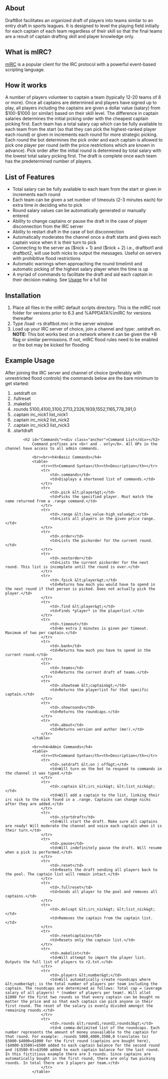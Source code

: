 <h2 id="About"><div class="anchor">About</div></h2>
				DraftBot facilitates an organized draft of players into teams similar to an entry draft in sports leagues. It is designed to level the playing field initially for each captain of each team regardless of their skill so that the final teams are a result of captain drafting skill and player knowledge only.
			<h2 id="What_is_mIRC"><div class="anchor">What is mIRC?</div></h2>
				<a href = "http://www.mirc.com/">mIRC</a> is a popular client for the IRC protocol with a powerful event-based scripting language.
			<h2 id="How_it_works"><div class="anchor">How it works</div></h2>
				A number of players volunteer to captain a team (typically 12-20 teams of 8 or more). Once all captains are determined and players have signed up to play, all players including the captains are given a dollar value (salary) from $100-$1000 (or similar) based on their skill level. The difference in captain salaries determines the initial picking order with the cheapest captain picking first. Each team has a total salary cap which can be fully available to each team from the start (so that they can pick the highest-ranked player each round) or given in increments each round for more strategic picking. Each round the bot determines the pick order and each captain is allowed to pick one player per round (with the price restrictions which are known in advance). Pick order after the initial round is determined by total salary with the lowest total salary picking first. The draft is complete once each team has the predetermined number of players.
			<h2 id="Features"><div class="anchor">List of Features</div></h2>
				<ul>
					<li>Total salary can be fully available to each team from the start or given in increments each round</li>
					<li>Each team can be given a set number of timeouts (2-3 minutes each) for extra time in deciding who to pick</li>
					<li>Round salary values can be automatically generated or manually entered</li>
					<li>Ability to change captains or pause the draft in the case of player disconnection from the IRC server</li>
					<li>Ability to restart draft in the case of bot disconnection</li>
					<li>Automatically moderates the channel once a draft starts and gives each captain voice when it is their turn to pick</li>
					<li>Connecting to the server as ($nick + 1) and ($nick + 2) i.e., draftbot1 and draftbot2, will use both nicks to output the messages. Useful on servers with prohibitive flood restrictions</li>
					<li>Automatic warnings when approaching the round timelimit and automatic picking of the highest salary player when the time is up</li>
					<li>A myriad of commands to facilitate the draft and aid each captain in their decision making. See <a href="#Usage">Usage</a> for a full list </li>
				</ul>
			<h2 id="Installation"><div class="anchor">Installation</div></h2>
				<ol>
					<li>Place all files in the mIRC default scripts directory. This is the mIRC root folder for versions prior to 6.3 and %APPDATA%\mIRC for versions thereafter</li>
					<li>Type /load -rs draftbot.mrc in the server window</li>
					<li>Load up your IRC server of choice, join a channel and type: .setdraft on. <b> NOTE:</b> This bot works best on a network where it can be given the +B flag or similar permissions. If not, mIRC flood rules need to be enabled or the bot may be kicked for flooding</li>
				</ol>
			<h2 id="Usage"><div class="anchor">Example Usage</div></h2>
			After joining the IRC server and channel of choice (preferably with unrestricted flood controls) the commands below are the bare minimum to get started:
			<ol>
				<li>.setdraft on</li>
				<li>.fullreset</li>
				<li>.makelist</li>
				<li>.rounds 5100,4100,3100,2713,2326,1939,1552,1165,778,391,0</li>
				<li>.captain irc_nick1 list_nick1</li>
				<li>.captain irc_nick2 list_nick2</li>
				<li>.captain irc_nick3 list_nick3</li>
				<li>.startdraft</li>
			</ol>

			<h2 id="Commands"><div class="anchor">Command List</div></h2>
				Command prefixes are <b>! and . only</b>. All OPs in the channel have access to all admin commands.
				
				<br><br><h4>Basic Commands</h4>
				<table>
					<tr><th>Command Syntax</th><th>Description</th></tr>
					<tr>
						<td>.commands</td>
						<td>Displays a shortened list of commands.</td>
					</tr>
					<tr>
						<td>.pick &lt;player&gt;</td>
						<td>Picks the specified player. Must match the name returned from a .range command.</td>
					</tr>
					<tr>
						<td>.range &lt;low_value-high_value&gt;</td>
						<td>Lists all players in the given price range.</td>
					</tr>
					<tr>
						<td>.order</td>
						<td>Lists the pickorder for the current round.</td>
					</tr>
					<tr>
						<td>.nextorder</td>
						<td>Lists the current pickorder for the next round. This list is incomplete until the round is over.</td>
					</tr>
					<tr>
						<td>.fpick &lt;player&gt;</td>
						<td>Returns how much you would have to spend in the next round if that person is picked. Does not actually pick the player.</td>
					</tr>
					<tr>
						<td>.find &lt;player&gt;</td>
						<td>Finds *player* in the playerlist.</td>
					</tr>
					<tr>
						<td>.timeout</td>
						<td>An extra 2 minutes is given per timeout. Maximum of two per captain.</td>
					</tr>
					<tr>
						<td>.bank</td>
						<td>Returns how much you have to spend in the current round.</td>
					</tr>
					<tr>
						<td>.teams</td>
						<td>Returns the current draft of teams.</td>
					</tr>
					<tr>
						<td>.showteam &lt;captain&gt;</td>
						<td>Returns the playerlist for that specific captain.</td>
					</tr>
					<tr>
						<td>.showrounds</td>
						<td>Returns the roundcaps.</td>
					</tr>
					<tr>
						<td>.about</td>
						<td>Returns version and author (me!).</td>
					</tr>
				</table>
							
				<br><h4>Admin Commands</h4>
				<table>
					<tr><th>Command Syntax</th><th>Description</th></tr>
					<tr>
						<td>.setdraft &lt;on | off&gt;</td>
						<td>Will turn on the bot to respond to commands in the channel it was typed.</td>
					</tr>
					<tr>
						<td>.captain &lt;irc_nick&gt; &lt;list_nick&gt;</td>
						<td>Will add a captain to the list, linking their irc nick to the nick found in a .range. Captains can change nicks after they are added.</td>
					</tr>
					<tr>
						<td>.startdraft</td>
						<td>Will start the draft. Make sure all captains are ready! Will moderate the channel and voice each captain when it is their turn.</td>
					</tr>
					<tr>
						<td>.pause</td>
						<td>Will indefinitely pause the draft. Will resume when a pick is performed.</td>
					</tr>
					<tr>
						<td>.reset</td>
						<td>Resets the draft sending all players back to the pool. The captain list will remain intact.</td>
					</tr>
					<tr>
						<td>.fullreset</td>
						<td>Sends all player to the pool and removes all captains.</td>
					</tr>
					<tr>
						<td>.delcapt &lt;irc_nick&gt; &lt;list_nick&gt;</td>
						<td>Removes the captain from the captain list.</td>
					</tr>
					<tr>
						<td>.resetcaptains</td>
						<td>Resets only the captain list.</td>
					</tr>
					<tr>
						<td>.makelist</td>
						<td>Will attempt to import the player list. Outputs the full list of players to r2.txt.</td>
					</tr>
					<tr>
						<td>.players &lt;number&gt;</td>
						<td>Will automatically create roundcaps where &lt;number&gt; is the total number of players per team including the captain. The roundcaps are determined as follows: Total cap = (average salary of all players) * (number of players per team). Will allot $1000 for the first two rounds so that every captain can be bought no matter the price and so that each captain can pick anyone in their first round. The reset of the salary is evenly divided amongst the remaining rounds.</td>
					</tr>
					<tr>
						<td>.rounds &lt;round1,round2,rounds3&gt;</td>
						<td>A comma-delimited list of the roundcaps. Each number represents the amount of money unavailable to the captain for that round. For example: .rounds 5000,4000,3500,0 translates to) $5000-$4000=$1000 for the first round (captains are bought here), ($4000-$3500)=$500 added to each captain balance for the second round and ($3500-0)=$3500 added to each captain balance for the last round. In this fictitious example there are 3 rounds. Since captains are automatically bought in the first round, there are only two picking rounds. In total there are 3 players per team.</td>
					</tr>
				</table>